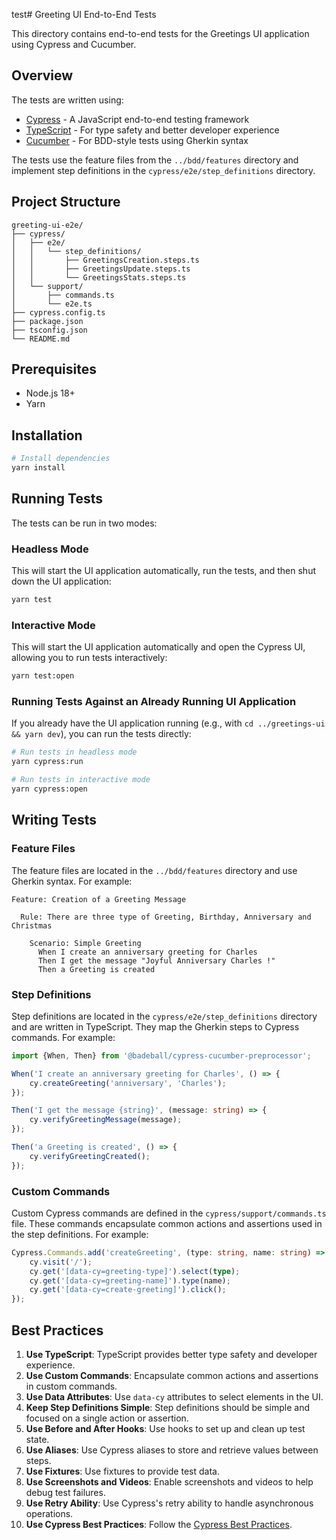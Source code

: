 test# Greeting UI End-to-End Tests

This directory contains end-to-end tests for the Greetings UI application using Cypress and Cucumber.

## Overview

The tests are written using:

- [Cypress](https://www.cypress.io/) - A JavaScript end-to-end testing framework
- [TypeScript](https://www.typescriptlang.org/) - For type safety and better developer experience
- [Cucumber](https://cucumber.io/) - For BDD-style tests using Gherkin syntax

The tests use the feature files from the `../bdd/features` directory and implement step definitions in the
`cypress/e2e/step_definitions` directory.

## Project Structure

```
greeting-ui-e2e/
├── cypress/
│   ├── e2e/
│   │   └── step_definitions/
│   │       ├── GreetingsCreation.steps.ts
│   │       ├── GreetingsUpdate.steps.ts
│   │       └── GreetingsStats.steps.ts
│   └── support/
│       ├── commands.ts
│       └── e2e.ts
├── cypress.config.ts
├── package.json
├── tsconfig.json
└── README.md
```

## Prerequisites

- Node.js 18+
- Yarn

## Installation

```bash
# Install dependencies
yarn install
```

## Running Tests

The tests can be run in two modes:

### Headless Mode

This will start the UI application automatically, run the tests, and then shut down the UI application:

```bash
yarn test
```

### Interactive Mode

This will start the UI application automatically and open the Cypress UI, allowing you to run tests interactively:

```bash
yarn test:open
```

### Running Tests Against an Already Running UI Application

If you already have the UI application running (e.g., with `cd ../greetings-ui && yarn dev`), you can run the tests
directly:

```bash
# Run tests in headless mode
yarn cypress:run

# Run tests in interactive mode
yarn cypress:open
```

## Writing Tests

### Feature Files

The feature files are located in the `../bdd/features` directory and use Gherkin syntax. For example:

```gherkin
Feature: Creation of a Greeting Message

  Rule: There are three type of Greeting, Birthday, Anniversary and Christmas

    Scenario: Simple Greeting
      When I create an anniversary greeting for Charles
      Then I get the message "Joyful Anniversary Charles !"
      Then a Greeting is created
```

### Step Definitions

Step definitions are located in the `cypress/e2e/step_definitions` directory and are written in TypeScript. They map the
Gherkin steps to Cypress commands. For example:

```typescript
import {When, Then} from '@badeball/cypress-cucumber-preprocessor';

When('I create an anniversary greeting for Charles', () => {
    cy.createGreeting('anniversary', 'Charles');
});

Then('I get the message {string}', (message: string) => {
    cy.verifyGreetingMessage(message);
});

Then('a Greeting is created', () => {
    cy.verifyGreetingCreated();
});
```

### Custom Commands

Custom Cypress commands are defined in the `cypress/support/commands.ts` file. These commands encapsulate common actions
and assertions used in the step definitions. For example:

```typescript
Cypress.Commands.add('createGreeting', (type: string, name: string) => {
    cy.visit('/');
    cy.get('[data-cy=greeting-type]').select(type);
    cy.get('[data-cy=greeting-name]').type(name);
    cy.get('[data-cy=create-greeting]').click();
});
```

## Best Practices

1. **Use TypeScript**: TypeScript provides better type safety and developer experience.
2. **Use Custom Commands**: Encapsulate common actions and assertions in custom commands.
3. **Use Data Attributes**: Use `data-cy` attributes to select elements in the UI.
4. **Keep Step Definitions Simple**: Step definitions should be simple and focused on a single action or assertion.
5. **Use Before and After Hooks**: Use hooks to set up and clean up test state.
6. **Use Aliases**: Use Cypress aliases to store and retrieve values between steps.
7. **Use Fixtures**: Use fixtures to provide test data.
8. **Use Screenshots and Videos**: Enable screenshots and videos to help debug test failures.
9. **Use Retry Ability**: Use Cypress's retry ability to handle asynchronous operations.
10. **Use Cypress Best Practices**: Follow
    the [Cypress Best Practices](https://docs.cypress.io/guides/references/best-practices).